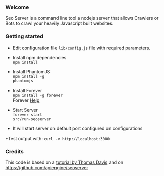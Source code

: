 ### Welcome
Seo Server is a command line tool a nodejs server that allows Crawlers or Bots to crawl your heavily Javascript built websites. 

### Getting started
* Edit configuration file `lib/config.js` file with required parameters.

* Install npm dependencies <br/>
<code>npm install</code>

* Install PhantomJS <br/>
<code>npm install -g phantomjs</code>

* Install Forever <br/>
<code>npm install -g forever</code><br/>
Forever [Help](https://www.npmjs.org/package/forever)

* Start Server <br/>
<code>forever start src/run-seoserver</code>

* It will start server on default port configured on configurations

*Test output with:
<code>curl -v http://localhost:3000</code>

### Credits
This code is based on a [tutorial by Thomas Davis](http://backbonetutorials.com/seo-for-single-page-apps/) and on https://github.com/apiengine/seoserver


